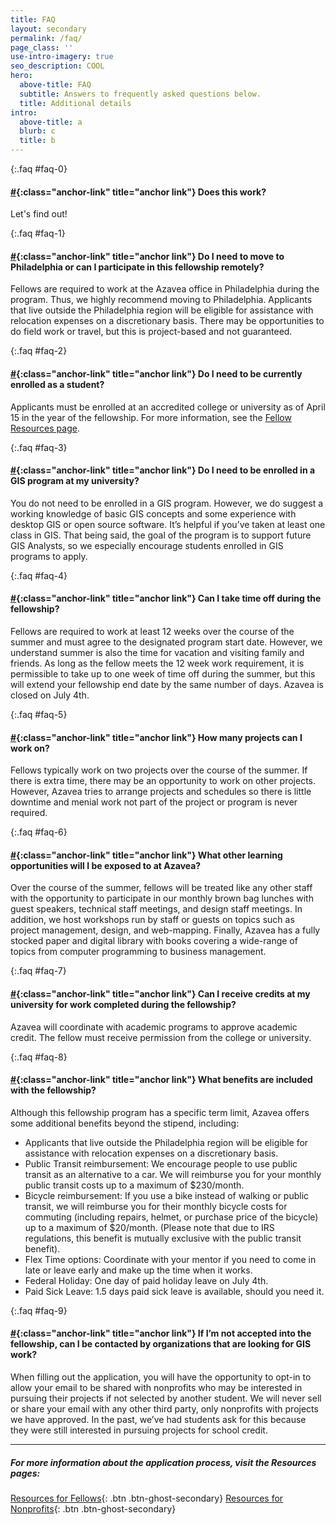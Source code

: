 ```yaml
---
title: FAQ
layout: secondary
permalink: /faq/
page_class: ''
use-intro-imagery: true
seo_description: COOL
hero:
  above-title: FAQ
  subtitle: Answers to frequently asked questions below.
  title: Additional details
intro:
  above-title: a
  blurb: c
  title: b
---
```

{:.faq #faq-0}

#### [\#](#faq-0){:class="anchor-link" title="anchor link"} Does this work?

Let's find out!

{:.faq #faq-1}

#### [\#](#faq-1){:class="anchor-link" title="anchor link"} Do I need to move to Philadelphia or can I participate in this fellowship remotely?

Fellows are required to work at the Azavea office in Philadelphia during the program. Thus, we highly recommend moving to Philadelphia. Applicants that live outside the Philadelphia region will be eligible for assistance with relocation expenses on a discretionary basis. There may be opportunities to do field work or travel, but this is project-based and not guaranteed.

{:.faq #faq-2}

#### [\#](#faq-2){:class="anchor-link" title="anchor link"} Do I need to be currently enrolled as a student?

Applicants must be enrolled at an accredited college or university as of April 15 in the year of the fellowship. For more information, see the [Fellow Resources page](/fellow-guide/).

{:.faq #faq-3}

#### [\#](#faq-3){:class="anchor-link" title="anchor link"} Do I need to be enrolled in a GIS program at my university?

You do not need to be enrolled in a GIS program. However, we do suggest a working knowledge of basic GIS concepts and some experience with desktop GIS or open source software. It’s helpful if you’ve taken at least one class in GIS. That being said, the goal of the program is to support future GIS Analysts, so we especially encourage students enrolled in GIS programs to apply.

{:.faq #faq-4}

#### [\#](#faq-4){:class="anchor-link" title="anchor link"} Can I take time off during the fellowship?

Fellows are required to work at least 12 weeks over the course of the summer and must agree to the designated program start date. However, we understand summer is also the time for vacation and visiting family and friends. As long as the fellow meets the 12 week work requirement, it is permissible to take up to one week of time off during the summer, but this will extend your fellowship end date by the same number of days. Azavea is closed on July 4th.

{:.faq #faq-5}

#### [\#](#faq-5){:class="anchor-link" title="anchor link"} How many projects can I work on?

Fellows typically work on two projects over the course of the summer. If there is extra time, there may be an opportunity to work on other projects. However, Azavea tries to arrange projects and schedules so there is little downtime and menial work not part of the project or program is never required.

{:.faq #faq-6}

#### [\#](#faq-6){:class="anchor-link" title="anchor link"} What other learning opportunities will I be exposed to at Azavea?

Over the course of the summer, fellows will be treated like any other staff with the opportunity to participate in our monthly brown bag lunches with guest speakers, technical staff meetings, and design staff meetings. In addition, we host workshops run by staff or guests on topics such as project management, design, and web-mapping. Finally, Azavea has a fully stocked paper and digital library with books covering a wide-range of topics from computer programming to business management.

{:.faq #faq-7}

#### [\#](#faq-7){:class="anchor-link" title="anchor link"} Can I receive credits at my university for work completed during the fellowship?

Azavea will coordinate with academic programs to approve academic credit. The fellow must receive permission from the college or university.

{:.faq #faq-8}

#### [\#](#faq-8){:class="anchor-link" title="anchor link"} What benefits are included with the fellowship?

Although this fellowship program has a specific term limit, Azavea offers some additional benefits beyond the stipend, including:

* Applicants that live outside the Philadelphia region will be eligible for assistance with relocation expenses on a discretionary basis.
* Public Transit reimbursement: We encourage people to use public transit as an alternative to a car. We will reimburse you for your monthly public transit costs up to a maximum of $230/month.
* Bicycle reimbursement: If you use a bike instead of walking or public transit, we will reimburse you for their monthly bicycle costs for commuting (including repairs, helmet, or purchase price of the bicycle) up to a maximum of $20/month. (Please note that due to IRS regulations, this benefit is mutually exclusive with the public transit benefit).
* Flex Time options: Coordinate with your mentor if you need to come in late or leave early and make up the time when it works.
* Federal Holiday: One day of paid holiday leave on July 4th.
* Paid Sick Leave: 1.5 days paid sick leave is available, should you need it.

{:.faq #faq-9}

#### [\#](#faq-9){:class="anchor-link" title="anchor link"} If I’m not accepted into the fellowship, can I be contacted by organizations that are looking for GIS work?

When filling out the application, you will have the opportunity to opt-in to allow your email to be shared with nonprofits who may be interested in pursuing their projects if not selected by another student. We will never sell or share your email with any other third party, only nonprofits with projects we have approved. In the past, we’ve had students ask for this because they were still interested in pursuing projects for school credit.

- - -

##### For more information about the application process, visit the Resources pages:

[Resources for Fellows](/fellow-guide/){: .btn .btn-ghost-secondary}
[Resources for Nonprofits](/nonprofit-guide/){: .btn .btn-ghost-secondary}
